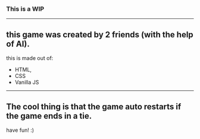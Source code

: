 ### This is a WIP
---
this game was created by 2 friends (with the help of AI).
---
this is made out of: <br>
- HTML, 
- CSS  
- Vanilla JS
---
The cool thing is that the game auto restarts if the game ends in a tie.
---
have fun! :)